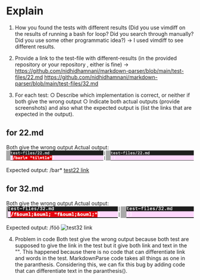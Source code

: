 # Explain

1. How you found the tests with different results (Did you use vimdiff on the results of running a bash for loop? Did you search through manually? Did you use some other programmatic idea?)
-> I used vimdiff to see different results.

2. Provide a link to the test-file with different-results (in the provided repository or your repository , either is fine)
-> 
https://github.com/nidhidhamnani/markdown-parser/blob/main/test-files/22.md
https://github.com/nidhidhamnani/markdown-parser/blob/main/test-files/32.md

3. For each test:
○ Describe which implementation is correct, or neither if both give the
wrong output
○ Indicate both actual outputs (provide screenshots) and also what the
expected output is (list the links that are expected in the output).

## for 22.md
Both give the wrong output
Actual output:
![actual output test22](test22.png)

Expected output:
/bar\*
[test22 link](https://github.com/nidhidhamnani/markdown-parser/blob/main/bar*)

## for 32.md
Both give the wrong output
Actual output:
![actual output test32](test32.png)

Expected output:
/f&ouml;&ouml;
![test32 link](https://github.com/nidhidhamnani/markdown-parser/blob/main/f%C3%B6%C3%B6)

4. Problem in code
   Both test give the wrong output because both test are supposed to give the link in the test but it give both link and text in the "". 
   This happened because there is no code that can differentiate link and words in the test. MarkdownParse code takes all things as one in the paranthesis.
   Considering this, we can fix this bug by adding code that can differentiate text in the paranthesis().




